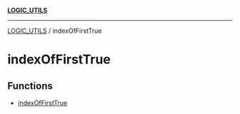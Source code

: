 [**LOGIC_UTILS**](../README.md)

***

[LOGIC_UTILS](../README.md) / indexOfFirstTrue

# indexOfFirstTrue

## Functions

- [indexOfFirstTrue](functions/indexOfFirstTrue.md)
